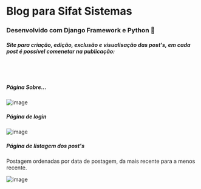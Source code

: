 # Blog para Sifat Sistemas 
### Desenvolvido com Django Framework e Python 🐍
##### Site para criação, edição, exclusão e visualisação das post's, em cada post é possível comenetar na publicação:

<br> <br>

##### Página Sobre...
![image](https://user-images.githubusercontent.com/56875087/160389467-d890add7-66c7-46d1-997f-05298000114f.png)

##### Página de login
![image](https://user-images.githubusercontent.com/56875087/160398188-c34cfc5e-c9bd-4d3e-8133-d9bb994a9471.png)

##### Página de listagem dos post's
<il> Postagem ordenadas por data de postagem, da mais recente para a menos recente. 
  
![image](https://user-images.githubusercontent.com/56875087/160398513-8563007f-0c1a-4bf7-9234-33ddd1121a13.png)
